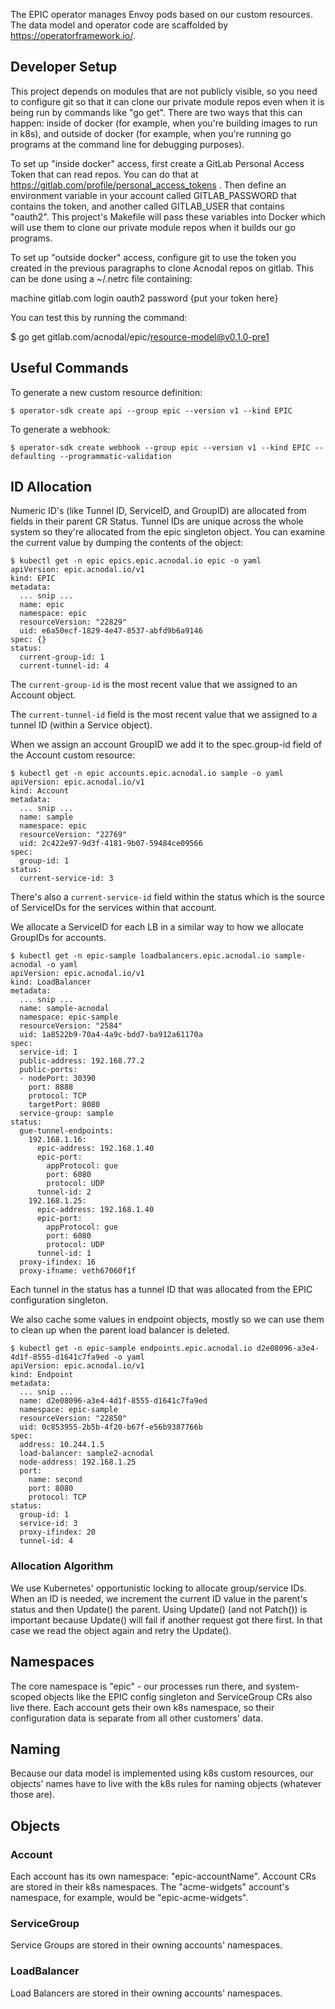 The EPIC operator manages Envoy pods based on our custom resources. The
data model and operator code are scaffolded by
https://operatorframework.io/.

## Developer Setup

This project depends on modules that are not publicly visible, so you
need to configure git so that it can clone our private module repos
even when it is being run by commands like "go get". There are two
ways that this can happen: inside of docker (for example, when you're
building images to run in k8s), and outside of docker (for example,
when you're running go programs at the command line for debugging
purposes).

To set up "inside docker" access, first create a GitLab Personal
Access Token that can read repos. You can do that at
https://gitlab.com/profile/personal_access_tokens . Then define an
environment variable in your account called GITLAB_PASSWORD that
contains the token, and another called GITLAB_USER that contains
"oauth2". This project's Makefile will pass these variables into
Docker which will use them to clone our private module repos when it
builds our go programs.

To set up "outside docker" access, configure git to use the token you
created in the previous paragraphs to clone Acnodal repos on
gitlab. This can be done using a ~/.netrc file containing:

 machine gitlab.com login oauth2 password {put your token here}

You can test this by running the command:

 $ go get gitlab.com/acnodal/epic/resource-model@v0.1.0-pre1

## Useful Commands

To generate a new custom resource definition:
```
$ operator-sdk create api --group epic --version v1 --kind EPIC
```

To generate a webhook:
```
$ operator-sdk create webhook --group epic --version v1 --kind EPIC --defaulting --programmatic-validation
```

## ID Allocation

Numeric ID's (like Tunnel ID, ServiceID, and GroupID) are allocated
from fields in their parent CR Status. Tunnel IDs are unique across
the whole system so they're allocated from the epic singleton
object. You can examine the current value by dumping the contents of
the object:

```
$ kubectl get -n epic epics.epic.acnodal.io epic -o yaml
apiVersion: epic.acnodal.io/v1
kind: EPIC
metadata:
  ... snip ...
  name: epic
  namespace: epic
  resourceVersion: "22829"
  uid: e6a50ecf-1829-4e47-8537-abfd9b6a9146
spec: {}
status:
  current-group-id: 1
  current-tunnel-id: 4
```

The ```current-group-id``` is the most recent value that we assigned
to an Account object.

The ```current-tunnel-id``` field is the most recent value that we
assigned to a tunnel ID (within a Service object).

When we assign an account GroupID we add it to the spec.group-id
field of the Account custom resource:

```
$ kubectl get -n epic accounts.epic.acnodal.io sample -o yaml
apiVersion: epic.acnodal.io/v1
kind: Account
metadata:
  ... snip ...
  name: sample
  namespace: epic
  resourceVersion: "22769"
  uid: 2c422e97-9d3f-4181-9b07-59484ce09566
spec:
  group-id: 1
status:
  current-service-id: 3
```

There's also a ```current-service-id``` field within the status which
is the source of ServiceIDs for the services within that account.

We allocate a ServiceID for each LB in a similar way to how we
allocate GroupIDs for accounts.

```
$ kubectl get -n epic-sample loadbalancers.epic.acnodal.io sample-acnodal -o yaml
apiVersion: epic.acnodal.io/v1
kind: LoadBalancer
metadata:
  ... snip ...
  name: sample-acnodal
  namespace: epic-sample
  resourceVersion: "2584"
  uid: 1a8522b9-70a4-4a9c-bdd7-ba912a61170a
spec:
  service-id: 1
  public-address: 192.168.77.2
  public-ports:
  - nodePort: 30390
    port: 8888
    protocol: TCP
    targetPort: 8080
  service-group: sample
status:
  gue-tunnel-endpoints:
    192.168.1.16:
      epic-address: 192.168.1.40
      epic-port:
        appProtocol: gue
        port: 6080
        protocol: UDP
      tunnel-id: 2
    192.168.1.25:
      epic-address: 192.168.1.40
      epic-port:
        appProtocol: gue
        port: 6080
        protocol: UDP
      tunnel-id: 1
  proxy-ifindex: 16
  proxy-ifname: veth67060f1f
```

Each tunnel in the status has a tunnel ID that was allocated from the
EPIC configuration singleton.

We also cache some values in endpoint objects, mostly so we can use
them to clean up when the parent load balancer is deleted.

```
$ kubectl get -n epic-sample endpoints.epic.acnodal.io d2e08096-a3e4-4d1f-8555-d1641c7fa9ed -o yaml
apiVersion: epic.acnodal.io/v1
kind: Endpoint
metadata:
  ... snip ...
  name: d2e08096-a3e4-4d1f-8555-d1641c7fa9ed
  namespace: epic-sample
  resourceVersion: "22850"
  uid: 0c853955-2b5b-4f20-b67f-e56b9387766b
spec:
  address: 10.244.1.5
  load-balancer: sample2-acnodal
  node-address: 192.168.1.25
  port:
    name: second
    port: 8080
    protocol: TCP
status:
  group-id: 1
  service-id: 3
  proxy-ifindex: 20
  tunnel-id: 4
```

### Allocation Algorithm

We use Kubernetes' opportunistic locking to allocate group/service
IDs. When an ID is needed, we increment the current ID value in the
parent's status and then Update() the parent. Using Update() (and not
Patch()) is important because Update() will fail if another request
got there first. In that case we read the object again and retry the
Update().

## Namespaces
The core namespace is "epic" - our processes run there, and system-scoped objects like the EPIC config singleton and ServiceGroup CRs also live there.
Each account gets their own k8s namespace, so their configuration data is separate from all other customers' data.

## Naming
Because our data model is implemented using k8s custom resources, our objects' names have to live with the k8s rules for naming objects (whatever those are).

## Objects

### Account
Each account has its own namespace: "epic-accountName".
Account CRs are stored in their k8s namespaces.
The "acme-widgets" account's namespace, for example, would be "epic-acme-widgets".

### ServiceGroup
Service Groups are stored in their owning accounts' namespaces.

### LoadBalancer
Load Balancers are stored in their owning accounts' namespaces.
